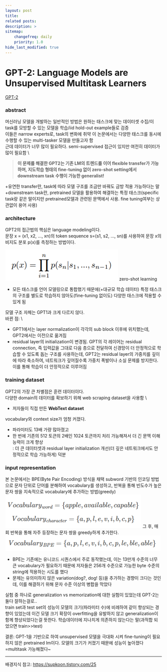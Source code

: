 ```yaml
---
layout: post
title: 
related posts:
description: >
sitemap:
    changefreq: daily
    priority: 1.0
hide_last_modified: true
---
```



# GPT-2: Language Models are Unsupervised Multitask Learners

[GPT-2](https://cdn.openai.com/better-language-models/language_models_are_unsupervised_multitask_learners.pdf)

### abstract
머신러닝 모델을 개발하는 일반적인 방법은 원하는 태스크에 맞는 데이터셋 수집/이 task를 모방할 수 있는 모델을 학습/iid hold-out example들로 검증 \
이들은 narrow experts로, task의 변화에 취약
이 논문에서는 다양한 태스크를 동시에 수행할 수 있는 multi-tasker 모델을 만들고자 함 \
근데 데이터가 너무 많이 필요하다. semi-supervised 접근이 있지만 여전히 데이터가 많이 필요함 \
>**이 문제를 해결한 GPT2는 기존 LM의 트렌드를 이어 flexible transfer가 가능하며, 지도학습 형태의 fine-tuning 없이 zero-shot setting에서 downstream task 수행이 가능한 generalist!**

+유연한 transfer란, task에 따라 모델 구조를 조금만 바꿔도 금방 적용 가능하다는 말 \
+downstream task란, pretrained 모델을 활용하여 해결하는 특정 태스크(specific task랑 같은 말이지만 pretrained모델과 관련된 문맥에서 사용. fine tuning여부는 상관없이 용어 사용)

### architecture
GPT2의 접근법의 핵심은 language modeling이다. \
문장 x = (x1, x2, ..., xn)의 token sequence s=(s1, s2, ..., sn)를 사용하여 문장 x의 비지도 분포 p(x)를 측정하는 방법이다.

![](/assets/img/ai/llm3/1.png)
zero-shot learning
- 모든 태스크를 언어 모델링으로 통합했기 때문에(+대규모 학습 데이터) 특정 태스크의 구조를 별도로 학습하지 않아도(fine-tuning 없이도) 다양한 태스크에 적용할 수 있게 됨 


모델 구조 자체는 GPT1과 크게 다르지 않다. \
바뀐 점: \
- GPT1에서는 layer normalization이 각각의 sub block 이후에 위치했는데, GPT2에서는 이전으로 옮겨짐
- residual layer의 initialization이 변경됨. GPT의 각 레이어는 residual connection, 즉 입력값을 그대로 다음 층으로 전달하여 신경망이 더 안정적으로 학습할 수 있도록 돕는 구조를 사용하는데, GPT2는 residual layer의 가중치를 깊이에 따라 축소하여, 네트워크가 깊어질수록 가중치 폭발이나 소실 문제를 방지한다. 이를 통해 학습이 더 안정적으로 이루어짐


### training dataset
GPT2의 가장 큰 차별점은 훈련 데이터이다. \
다양한 domain의 데이터를 확보하기 위해 web scraping dataset을 사용함 \
- 저자들이 직접 만든 **WebText dataset**

vocabulary와 context size가 엄청 커졌다.
- 파라미터도 13배 가량 많아졌고
- 한 번에 기존의 512 토큰의 2배인 1024 토큰까지 처리 가능해져서 더 긴 문맥 이해 능력이 크게 향상 \
: 더 큰 데이터셋과 residual layer initialization 개선(더 깊은 네트워크에서도 안정적으로 학습 가능하게) 덕분

### input representation
본 논문에서는 BPE(Byte Pair Encoding) 방식을 채택
subword 기반의 인코딩 방법으로 문자 단위로 단어를 분해하여 vocabulary를 생성하고, 반복을 통해 빈도수가 높은 문자 쌍을 지속적으로 vocabulary에 추가하는 방법(greedy)
![](/assets/img/ai/llm3/2.png)
그 후, 매회 반복을 통해 자주 등장하는 문자 쌍을 greedy하게 추가한다.
![](/assets/img/ai/llm3/3.png)

- BPE는 기존에는 유니코드 시퀀스에서 주로 동작했는데, 이는 13만개 수준의 너무 큰 vocabulary가 필요하기 때문에 저자들은 256개 수준으로 가능한 byte 수준의 string에 적용하는 시도를 했다
- 문제는 유의미하지 않은 variation(dog?, dog! 등)을 추가하는 경향이 크다는 것인데, 이를 해결하기 위해 문자 수준 이상의 병합을 막았다

실험 중 하나로 generalization vs memorization에 대한 실험이 있었는데 GPT-2는 둘다 잘하는걸로.. \
train set과 test set의 성능이 모델의 크기(파라미터 수)에 비례하여 같이 향상되는 경향이 있었는데 이건 모델 크기 확장이 overfitting을 유발하지 않고 generalization이 함께 향상되었다는걸 뜻한다. 학습데이터에 지나치게 의존하지 않는다는 말(과적합 되었으면 train>>test)

결론: GPT-1을 기반으로 하여 unsupervised 모델을 극대화 시켜 fine-tuning이 필요하지 않은 pretrained lm이다. 모델의 크기가 커졌기 때문에 성능이 높아졌다=multitask 가능해졌다~

---
배경지식 참고: https://supkoon.tistory.com/25